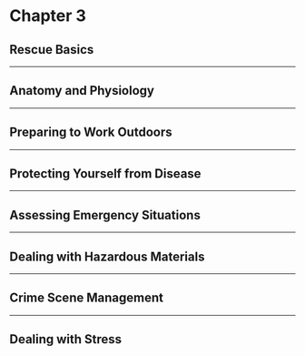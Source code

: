 # Chapter 3
## Rescue Basics

---

## Anatomy and Physiology

---

## Preparing to Work Outdoors

---

## Protecting Yourself from Disease

---

## Assessing Emergency Situations

---

## Dealing with Hazardous Materials

---

## Crime Scene Management

---

## Dealing with Stress